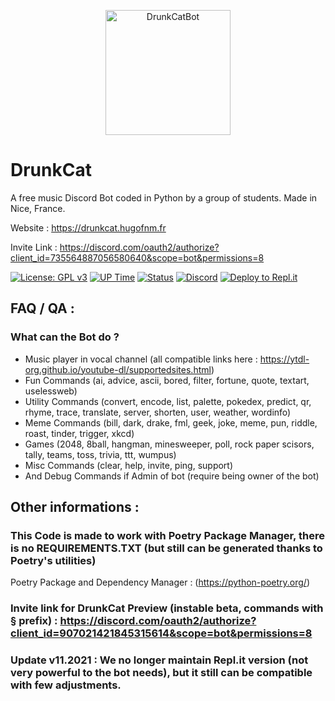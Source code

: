 <p align="center">
    <img src="https://ftp.hugofnm.fr/Photos/DrunkCat.png" width="200x200" alt="DrunkCatBot" />
</p>

# DrunkCat

A free music Discord Bot coded in Python by a group of students. Made in Nice, France. 

Website :
https://drunkcat.hugofnm.fr

Invite Link :
https://discord.com/oauth2/authorize?client_id=735564887056580640&scope=bot&permissions=8

[![License: GPL v3](https://img.shields.io/badge/License-GPLv3-blue.svg)](https://www.gnu.org/licenses/gpl-3.0)
[![UP Time](https://img.shields.io/uptimerobot/ratio/m786123386-a1fd3c29dc032e468f6d4022)](https://status.hugofnm.fr)
[![Status](https://img.shields.io/uptimerobot/status/m786123386-a1fd3c29dc032e468f6d4022)](https://status.hugofnm.fr)
[![Discord](https://img.shields.io/badge/Add%20to%20Discord%20Server-Log%20In-yellow)](https://discord.com/oauth2/authorize?client_id=735564887056580640&scope=bot&permissions=8)
[![Deploy to Repl.it](https://img.shields.io/badge/Deploy%20to%20Repl.it-Deploy-blueviolet)](https://repl.it/@hugofnm/DrunkCat)

## FAQ / QA :

### What can the Bot do ?

* Music player in vocal channel (all compatible links here : https://ytdl-org.github.io/youtube-dl/supportedsites.html)
* Fun Commands (ai, advice, ascii, bored, filter, fortune, quote, textart, uselessweb) 
* Utility Commands (convert, encode, list, palette, pokedex, predict, qr, rhyme, trace, translate, server, shorten, user, weather, wordinfo)
* Meme Commands (bill, dark, drake, fml, geek, joke, meme, pun, riddle, roast, tinder, trigger, xkcd)
* Games (2048, 8ball, hangman, minesweeper, poll, rock paper scisors, tally, teams, toss, trivia, ttt, wumpus)
* Misc Commands (clear, help, invite, ping, support)
* And Debug Commands if Admin of bot (require being owner of the bot)

## Other informations :

### This Code is made to work with Poetry Package Manager, there is no REQUIREMENTS.TXT (but still can be generated thanks to Poetry's utilities)
Poetry Package and Dependency Manager : (https://python-poetry.org/)

### Invite link for DrunkCat Preview (instable beta, commands with § prefix) : https://discord.com/oauth2/authorize?client_id=907021421845315614&scope=bot&permissions=8

### Update v11.2021 : We no longer maintain Repl.it version (not very powerful to the bot needs), but it still can be compatible with few adjustments.

